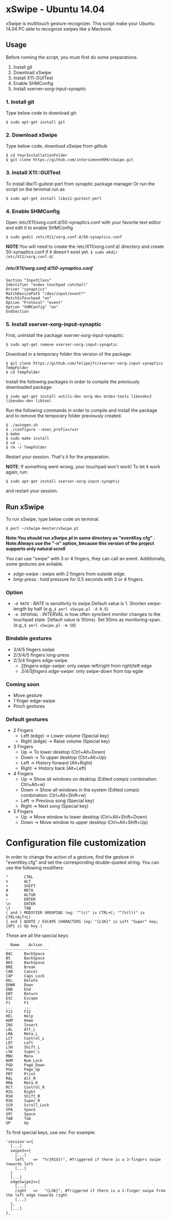 xSwipe - Ubuntu 14.04
======================
xSwipe is multitouch gesture recognizer.
This script make your Ubuntu 14.04 PC able to recognize swipes like a Macbook.

## Usage

Before running the script, you must first do some preparations.

  1. Install git
  2. Download xSwipe
  3. Install X11::GUITest
  4. Enable SHMConfig
  5. Install xserver-xorg-input-synaptic

### 1. Install git
Type below code to download git:

    $ sudo apt-get install git

### 2. Download xSwipe
Type below code, download xSwipe from github

    $ cd YourInstallationFolder
    $ git clone https://github.com/intersimone999/xSwipe.git

### 3. Install X11::GUITest

To install libx11-guitest-perl from synaptic package manager
Or run the script on the terminal run as

    $ sudo apt-get install libx11-guitest-perl

### 4. Enable SHMConfig

Open /etc/X11/xorg.conf.d/50-synaptics.conf with your favorite text editor and edit it to enable SHMConfig

    $ sudo gedit /etc/X11/xorg.conf.d/50-synaptics.conf

**NOTE**:You will need to create the /etc/X11/xorg.conf.d/ directory and create 50-synaptics.conf if it doesn't exist yet.
     `$ sudo mkdir /etc/X11/xorg.conf.d/`

##### /etc/X11/xorg.conf.d/50-synaptics.conf

    Section "InputClass"
    Identifier "evdev touchpad catchall"
    Driver "synaptics"
    MatchDevicePath "/dev/input/event*"
    MatchIsTouchpad "on"
    Option "Protocol" "event"
    Option "SHMConfig" "on"
    EndSection


### 5. Install xserver-xorg-input-synaptic
First, uninstall the package xserver-xorg-input-synaptic:

    $ sudo apt-get remove xserver-xorg-input-synaptic
  
Download in a temporary folder this version of the package:

    $ git clone https://github.com/felipejfc/xserver-xorg-input-synaptics TempFolder
    $ cd TempFolder

Install the following packages in order to compile the previously downloaded package:

    $ sudo apt-get install xutils-dev xorg-dev mtdev-tools libevdev2 libevdev-dev libtool

Run the following commands in order to compile and install the package and to remove the temporary folder previously created.

    $ ./autogen.sh
    $ ./configure --exec_prefix=/usr
    $ make
    $ sudo make install
    $ cd ..
    $ rm -r TempFolder

Restart your session. That's it for the preparation.

**NOTE**: If something went wrong, your touchpad won't work! To let it work again, run:

    $ sudo apt-get install xserver-xorg-input-synaptic

and restart your session.
  
## Run xSwipe

To run xSwipe, type below code on terminal.

    $ perl ~/xSwipe-master/xSwipe.pl

**Note:You should run xSwipe.pl in same directory as "eventKey.cfg" .**
**Note:Always use the "-n" option, because this version of the project supports only natural scroll**

You can use "swipe" with 3 or 4 fingers, they can call an event.
Additionally, some gestures are avilable.

* *edge-swipe* : swipe with 2 fingers from outside edge.
* *long-press* : hold pressure for 0.5 seconds with 3 or 4 fingers.

### Option

*   `-d RATE` :
      *RATE* is sensitivity to swipe.Default value is 1.
      Shorten swipe-length by half (e.g.,`$ perl xSwipe.pl -d 0.5`)
*   `-m INTERVAL` :
      *INTERVAL* is how often synclient monitor changes to the touchpad state.
      Default value is 10(ms).
      Set 50ms as monitoring-span. (e.g.,`$ perl xSwipe.pl -m 50`)

### Bindable gestures
* 3/4/5 fingers swipe
* 2/3/4/5 fingers long-press
* 2/3/4 fingers edge-swipe
    - *2fingers edge-swipe*: only swipe-left/right from right/left edge
    - *3/4/5fingers edge-swipe*: only swipe-down from top egde

### Coming soon
* Move gesture
* 1 finger edge-swipe
* Pinch gestures

### Default gestures

* 2 Fingers
  * Left (edge) -> Lower volume (Special key)
  * Right (edge) -> Raise volume (Special key)
* 3 Fingers
  * Up -> To lower desktop (Ctrl+Alt+Down)
  * Down -> To upper desktop (Ctrl+Alt+Up)
  * Left -> History forward (Alt+Right)
  * Right -> History back (Alt+Left)
* 4 Fingers
  * Up -> Show all windows on desktop (Edited compiz combination: Ctrl+Alt+w)
  * Down -> Show all windows in the system (Edited compiz combination: Ctrl+Alt+Shift+w)
  * Left -> Previous song (Special key)
  * Right -> Next song (Special key)
* 5 Fingers
  * Up -> Move window to lower desktop (Ctrl+Alt+Shift+Down)
  * Down -> Move window to upper desktop (Ctrl+Alt+Shift+Up)

# Configuration file customization

In order to change the action of a gesture, find the gesture in "eventKey.cfg" and set the corresponding double-quoted string. You can use the following modifiers:

    ^       CTRL
    %       ALT
    +       SHIFT
    #       META
    &       ALTGR
    ~       ENTER
    \n      ENTER
    \t      TAB
    ( and ) MODIFIER GROUPING (eg: "^(c)" is CTRL+C; "^(%(l))" is CTRL+ALT+L)
    { and } QUOTE / ESCAPE CHARACTERS (eg: "{LSK}" is Left "Super" key; {UP} is Up key.)


These are all the special keys:

      Name    Action
    -------------------
    BAC     BackSpace
    BS      BackSpace
    BKS     BackSpace
    BRE     Break
    CAN     Cancel
    CAP     Caps_Lock
    DEL     Delete
    DOWN    Down
    END     End
    ENT     Return
    ESC     Escape
    F1      F1
    ...     ...
    F12     F12
    HEL     Help
    HOM     Home
    INS     Insert
    LAL     Alt_L
    LMA     Meta_L
    LCT     Control_L
    LEF     Left
    LSH     Shift_L
    LSK     Super_L
    MNU     Menu
    NUM     Num_Lock
    PGD     Page_Down
    PGU     Page_Up
    PRT     Print
    RAL     Alt_R
    RMA     Meta_R
    RCT     Control_R
    RIG     Right
    RSH     Shift_R
    RSK     Super_R
    SCR     Scroll_Lock
    SPA     Space
    SPC     Space
    TAB     Tab
    UP      Up

To find special keys, use xev.
For example: 

    'session'=>{
      [...]
      swipe3=>{
        [...]
        left    =>  "%({RIG})", #Triggered if there is a 3-fingers swipe towards left
        [...]
      }
      [...]
      edgeSwipe2=>{
        [...]
        right	=>   "{LSK}", #Triggered if there is a 1-finger swipe from the left edge towards right
        [...]
      },
      [...]
    },
